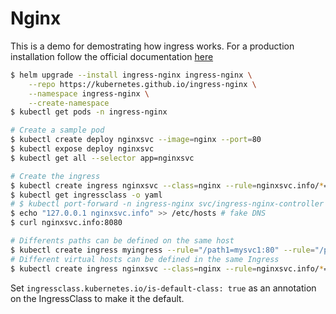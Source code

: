 # Nginx

This is a demo for demostrating how ingress works. For a production installation follow the official documentation [here](https://docs.nginx.com/nginx-ingress-controller/installation/installing-nic/)

```sh
$ helm upgrade --install ingress-nginx ingress-nginx \
    --repo https://kubernetes.github.io/ingress-nginx \
    --namespace ingress-nginx \
    --create-namespace
$ kubectl get pods -n ingress-nginx

# Create a sample pod
$ kubectl create deploy nginxsvc --image=nginx --port=80
$ kubectl expose deploy nginxsvc
$ kubectl get all --selector app=nginxsvc

# Create the ingress
$ kubectl create ingress nginxsvc --class=nginx --rule=nginxsvc.info/*=nginxsvc:80
$ kubectl get ingressclass -o yaml
# $ kubectl port-forward -n ingress-nginx svc/ingress-nginx-controller 8080:80
$ echo "127.0.0.1 nginxsvc.info" >> /etc/hosts # fake DNS
$ curl nginxsvc.info:8080

# Differents paths can be defined on the same host
$ kubectl create ingress myingress --rule="/path1=mysvc1:80" --rule="/path2=mysvc2:80"
# Different virtual hosts can be defined in the same Ingress
$ kubectl create ingress nginxsvc --class=nginx --rule=nginxsvc.info/*=nginxsvc:80 --rule=otherserver.org/*=otherserversvc:80
```

Set `ingressclass.kubernetes.io/is-default-class: true` as an annotation on the IngressClass to make it the default.
